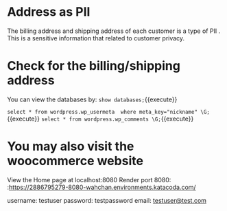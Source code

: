 # Address as PII
The billing address and shipping address of each customer is a type of PII . This is a sensitive information that related to customer privacy.


# Check for the billing/shipping address
You can view the databases by:
 `show databases;`{{execute}}

 `select * from wordpress.wp_usermeta  where meta_key="nickname" \G;`{{execute}}
`select * from wordpress.wp_comments \G;`{{execute}}



# You may also visit the woocommerce website

View the Home page at  localhost:8080
Render port 8080: :https://2886795279-8080-wahchan.environments.katacoda.com/

username: testuser
password: testpassword
email: testuser@test.com









